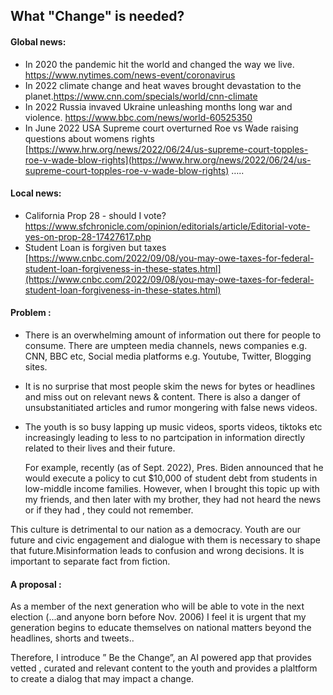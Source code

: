 ## What "Change" is needed?

#### Global news:
- In 2020 the pandemic hit the world and changed the way we live. [https://www.nytimes.com/news-event/coronavirus ](https://www.nytimes.com/news-event/coronavirus)
- In 2022 climate change and heat waves brought devastation to the planet.[https://www.cnn.com/specials/world/cnn-climate ](https://www.cnn.com/specials/world/cnn-climate)
- In 2022 Russia invaved Ukraine unleashing months long war and violence. [https://www.bbc.com/news/world-60525350 ](https://www.bbc.com/news/world-60525350)
- In June 2022 USA Supreme court overturned Roe vs Wade raising questions about womens rights [https://www.hrw.org/news/2022/06/24/us-supreme-court-topples-roe-v-wade-blow-rights](https://www.hrw.org/news/2022/06/24/us-supreme-court-topples-roe-v-wade-blow-rights)
…..

#### Local news:
- California Prop 28 - should I vote? [https://www.sfchronicle.com/opinion/editorials/article/Editorial-vote-yes-on-prop-28-17427617.php ](https://www.sfchronicle.com/opinion/editorials/article/Editorial-vote-yes-on-prop-28-17427617.php )
- Student Loan is forgiven but taxes [https://www.cnbc.com/2022/09/08/you-may-owe-taxes-for-federal-student-loan-forgiveness-in-these-states.html](https://www.cnbc.com/2022/09/08/you-may-owe-taxes-for-federal-student-loan-forgiveness-in-these-states.html)

#### Problem :
- There is an overwhelming amount of information out there for people to consume. There are umpteen media channels, news companies e.g. CNN, BBC etc, Social media platforms  e.g. Youtube, Twitter, Blogging sites. 

- It is no surprise that most people skim the news for bytes or headlines  and miss out on relevant news & content. There is also a danger of unsubstanitiated articles and rumor mongering with false news videos.

- The youth is so busy lapping up music videos, sports videos, tiktoks etc increasingly leading to less to no partcipation in information directly related to their lives and their future. <p> For example, recently (as of Sept. 2022), Pres. Biden announced that he would execute a policy to cut $10,000 of student debt from students in low-middle income families. However, when I brought this topic up with my friends, and then later with my brother, they had not heard the news or if they had , they could not remember. </p>

This culture is detrimental to our nation as a democracy. Youth are our future and civic engagement and dialogue with them is necessary to shape that future.Misinformation leads to confusion and wrong decisions. It is important to separate fact from fiction. 

#### A proposal :

As a member of the next generation who will be able to vote in the next election (...and anyone born before Nov. 2006) I feel it is  urgent that my generation begins to educate themselves on national matters beyond the headlines, shorts and tweets.. 

Therefore, I introduce ” Be the Change”, an AI powered app that provides vetted , curated and relevant content to the youth and provides a plaltform to create a dialog that may impact a change.

